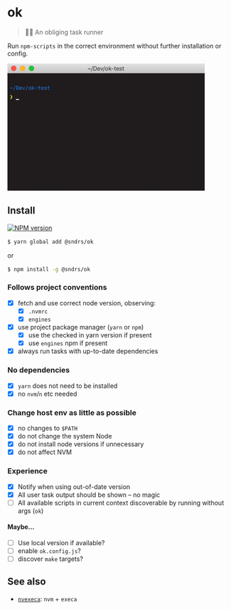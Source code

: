 # ok

> 🙇‍♂️ An obliging task runner

Run `npm-scripts` in the correct environment without further installation or config.

<img src="demo.gif" width="444">

## Install

<a href="https://npmjs.org/package/@sndrs/ok" title="View this project on NPM"><img src="https://img.shields.io/npm/v/@sndrs/ok.svg" alt="NPM version" /></a>

```bash
$ yarn global add @sndrs/ok
```

or

```bash
$ npm install -g @sndrs/ok
```

### Follows project conventions

-   [x] fetch and use correct node version, observing:
    -   [x] `.nvmrc`
    -   [x] `engines`
-   [x] use project package manager (`yarn` or `npm`)
    -   [x] use the checked in yarn version if present
    -   [x] use `engines` npm if present
-   [x] always run tasks with up-to-date dependencies

### No dependencies

-   [x] `yarn` does not need to be installed
-   [x] no `nvm`/`n` etc needed

### Change host env as little as possible

-   [x] no changes to `$PATH`
-   [x] do not change the system Node
-   [x] do not install node versions if unnecessary
-   [x] do not affect NVM

### Experience

-   [x] Notify when using out-of-date version
-   [x] All user task output should be shown – no magic
-   [ ] All available scripts in current context discoverable by running without args (`ok`)

#### Maybe...

-   [ ] Use local version if available?
-   [ ] enable `ok.config.js`?
-   [ ] discover `make` targets?

## See also

-   [`nvexeca`](https://github.com/ehmicky/nvexeca): `nvm` + `execa`
